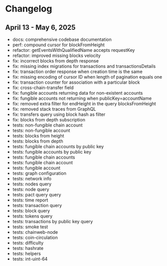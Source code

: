 # Changelog

## April 13 - May 6, 2025

- docs: comprehensive codebase documentation
- perf: compound cursor for blockFromHeight
- refactor: getEventsWithQualifiedName accepts requestKey
- refactor: improved missing blocks velocity
- fix: incorrect blocks from depth response
- fix: missing index migrations for transactions and transactionsDetails
- fix: transaction order response when creation time is the same
- fix: missing encoding of cursor ID when length of pagination equals one
- fix: transaction counter for association with a particular block
- fix: cross-chain-transfer field
- fix: fungible accounts returning data for non-existent accounts
- fix: fungible accounts not returning when publicKey=accountName
- fix: removed extra filter for endHeight in the query blocksFromHeight
- fix: removed stack traces from GraphQL
- fix: transfers query using block hash as filter
- fix: blocks from depth subscription
- tests: non-fungible chain account
- tests: non-fungible account
- tests: blocks from height
- tests: blocks from depth
- tests: fungible chain accounts by public key
- tests: fungible accounts by public key
- tests: fungible chain accounts
- tests: fungible chain account
- tests: fungible account
- tests: graph configuration
- tests: network info
- tests: nodes query
- tests: node query
- tests: pact query query
- tests: time report
- tests: transaction query
- tests: block query
- tests: tokens query
- tests: transactions by public key query
- tests: smoke test
- tests: chainweb-node
- tests: coin-circulation
- tests: difficulty
- tests: hashrate
- tests: helpers
- tests: int-uint-64
